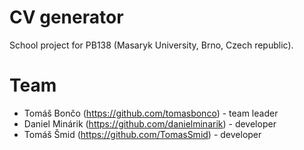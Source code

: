 CV generator
============

School project for PB138 (Masaryk University, Brno, Czech republic).

# Team
* Tomáš Bončo (https://github.com/tomasbonco) - team leader
* Daniel Minárik (https://github.com/danielminarik) - developer
* Tomáš Šmid (https://github.com/TomasSmid) - developer
